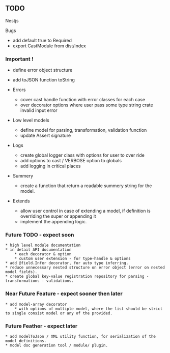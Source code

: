 ## TODO

Nestjs

Bugs 
* add default true to Required 
* export CastModule from dist/index

### Important !

* define error object structure 
* add toJSON function toString 


* Errors
    * cover cast handle function with error classes for each case
    * over decorator options where user pass some type string crate invalid input error

* Low level models
    * define model for parsing, transformation, validation function
    * update Assert signature

* Logs
    * create global logger class with options for user to over ride
    * add options to cast / VERBOSE option to globals
    * add logging in critical places

* Summery 
    * create a function that return a readable summery string for the model.

* Extends 
    * allow user control in case of extending a model, if definition is overriding the super or appending it
    * implement the appending logic.

    

### Future TODO - expect soon
    * high level module documentation 
    * in detail API documentation 
        * each decorator & option
        * custom user extension - for type-handle & options
    * add @field.Infer decorator, for auto type inferring.
    * reduce unnecessary nested structure on error object (error on nested model fields).
    * create global key-value registration repository for parsing - transformations - validations.


### Near Future Feature - expect sooner then later
    * add model-array decorator
        * with options of multiple model, where the list should be strict to single consist model or any of the provided.


### Future Feather - expect later

    * add modelToJson / XML utility function, for serialization of the model definitions.
    * model doc generation tool / module/ plugin.


